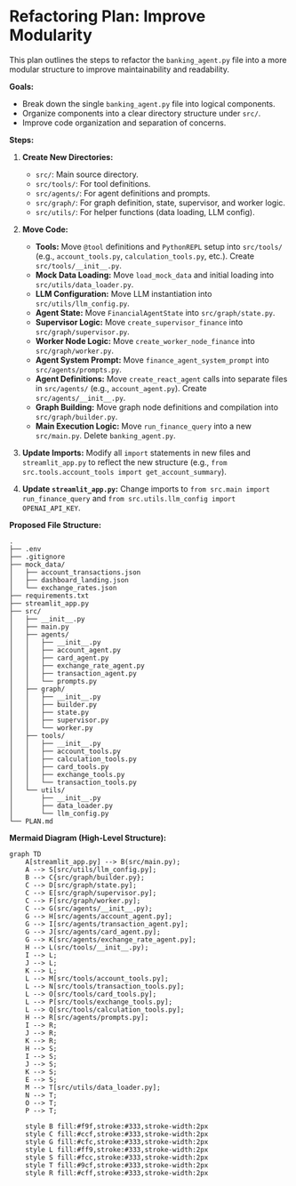 # Refactoring Plan: Improve Modularity

This plan outlines the steps to refactor the `banking_agent.py` file into a more modular structure to improve maintainability and readability.

**Goals:**

- Break down the single `banking_agent.py` file into logical components.
- Organize components into a clear directory structure under `src/`.
- Improve code organization and separation of concerns.

**Steps:**

1.  **Create New Directories:**

    - `src/`: Main source directory.
    - `src/tools/`: For tool definitions.
    - `src/agents/`: For agent definitions and prompts.
    - `src/graph/`: For graph definition, state, supervisor, and worker logic.
    - `src/utils/`: For helper functions (data loading, LLM config).

2.  **Move Code:**

    - **Tools:** Move `@tool` definitions and `PythonREPL` setup into `src/tools/` (e.g., `account_tools.py`, `calculation_tools.py`, etc.). Create `src/tools/__init__.py`.
    - **Mock Data Loading:** Move `load_mock_data` and initial loading into `src/utils/data_loader.py`.
    - **LLM Configuration:** Move LLM instantiation into `src/utils/llm_config.py`.
    - **Agent State:** Move `FinancialAgentState` into `src/graph/state.py`.
    - **Supervisor Logic:** Move `create_supervisor_finance` into `src/graph/supervisor.py`.
    - **Worker Node Logic:** Move `create_worker_node_finance` into `src/graph/worker.py`.
    - **Agent System Prompt:** Move `finance_agent_system_prompt` into `src/agents/prompts.py`.
    - **Agent Definitions:** Move `create_react_agent` calls into separate files in `src/agents/` (e.g., `account_agent.py`). Create `src/agents/__init__.py`.
    - **Graph Building:** Move graph node definitions and compilation into `src/graph/builder.py`.
    - **Main Execution Logic:** Move `run_finance_query` into a new `src/main.py`. Delete `banking_agent.py`.

3.  **Update Imports:** Modify all `import` statements in new files and `streamlit_app.py` to reflect the new structure (e.g., `from src.tools.account_tools import get_account_summary`).

4.  **Update `streamlit_app.py`:** Change imports to `from src.main import run_finance_query` and `from src.utils.llm_config import OPENAI_API_KEY`.

**Proposed File Structure:**

```
.
├── .env
├── .gitignore
├── mock_data/
│   ├── account_transactions.json
│   ├── dashboard_landing.json
│   └── exchange_rates.json
├── requirements.txt
├── streamlit_app.py
├── src/
│   ├── __init__.py
│   ├── main.py
│   ├── agents/
│   │   ├── __init__.py
│   │   ├── account_agent.py
│   │   ├── card_agent.py
│   │   ├── exchange_rate_agent.py
│   │   ├── transaction_agent.py
│   │   └── prompts.py
│   ├── graph/
│   │   ├── __init__.py
│   │   ├── builder.py
│   │   ├── state.py
│   │   ├── supervisor.py
│   │   └── worker.py
│   ├── tools/
│   │   ├── __init__.py
│   │   ├── account_tools.py
│   │   ├── calculation_tools.py
│   │   ├── card_tools.py
│   │   ├── exchange_tools.py
│   │   └── transaction_tools.py
│   └── utils/
│       ├── __init__.py
│       ├── data_loader.py
│       └── llm_config.py
└── PLAN.md
```

**Mermaid Diagram (High-Level Structure):**

```mermaid
graph TD
    A[streamlit_app.py] --> B(src/main.py);
    A --> S[src/utils/llm_config.py];
    B --> C{src/graph/builder.py};
    C --> D[src/graph/state.py];
    C --> E[src/graph/supervisor.py];
    C --> F[src/graph/worker.py];
    C --> G(src/agents/__init__.py);
    G --> H[src/agents/account_agent.py];
    G --> I[src/agents/transaction_agent.py];
    G --> J[src/agents/card_agent.py];
    G --> K[src/agents/exchange_rate_agent.py];
    H --> L(src/tools/__init__.py);
    I --> L;
    J --> L;
    K --> L;
    L --> M[src/tools/account_tools.py];
    L --> N[src/tools/transaction_tools.py];
    L --> O[src/tools/card_tools.py];
    L --> P[src/tools/exchange_tools.py];
    L --> Q[src/tools/calculation_tools.py];
    H --> R[src/agents/prompts.py];
    I --> R;
    J --> R;
    K --> R;
    H --> S;
    I --> S;
    J --> S;
    K --> S;
    E --> S;
    M --> T[src/utils/data_loader.py];
    N --> T;
    O --> T;
    P --> T;

    style B fill:#f9f,stroke:#333,stroke-width:2px
    style C fill:#ccf,stroke:#333,stroke-width:2px
    style G fill:#cfc,stroke:#333,stroke-width:2px
    style L fill:#ff9,stroke:#333,stroke-width:2px
    style S fill:#fcc,stroke:#333,stroke-width:2px
    style T fill:#9cf,stroke:#333,stroke-width:2px
    style R fill:#cff,stroke:#333,stroke-width:2px
```
